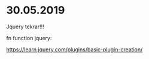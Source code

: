 # 30.05.2019

Jquery tekrar!!!


fn function jquery:

https://learn.jquery.com/plugins/basic-plugin-creation/

